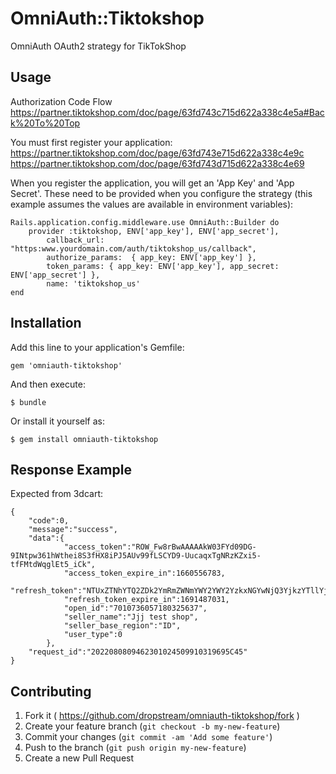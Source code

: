 # OmniAuth::Tiktokshop

OmniAuth OAuth2 strategy for TikTokShop

## Usage

Authorization Code Flow
https://partner.tiktokshop.com/doc/page/63fd743c715d622a338c4e5a#Back%20To%20Top

You must first register your application:
https://partner.tiktokshop.com/doc/page/63fd743e715d622a338c4e9c
https://partner.tiktokshop.com/doc/page/63fd743d715d622a338c4e69


When you register the application, you will get an 'App Key' and 'App Secret'. These need to be provided when you configure the strategy (this example assumes the values are available in environment variables):

```
Rails.application.config.middleware.use OmniAuth::Builder do
    provider :tiktokshop, ENV['app_key'], ENV['app_secret'],
        callback_url: "https:www.yourdomain.com/auth/tiktokshop_us/callback",
        authorize_params:  { app_key: ENV['app_key'] },
        token_params: { app_key: ENV['app_key'], app_secret: ENV['app_secret'] },
        name: 'tiktokshop_us'
end
```

## Installation

Add this line to your application's Gemfile:

    gem 'omniauth-tiktokshop'

And then execute:

    $ bundle

Or install it yourself as:

    $ gem install omniauth-tiktokshop

## Response Example

Expected from 3dcart:

```
{    
    "code":0,    
    "message":"success",    
    "data":{    
            "access_token":"ROW_Fw8rBwAAAAAkW03FYd09DG-9INtpw361hWthei8S3fHX8iPJ5AUv99fLSCYD9-UucaqxTgNRzKZxi5-tfFMtdWqglEt5_iCk",    
            "access_token_expire_in":1660556783,    
            "refresh_token":"NTUxZTNhYTQ2ZDk2YmRmZWNmYWY2YWY2YzkxNGYwNjQ3YjkzYTllYjA0YmNlMw",    
            "refresh_token_expire_in":1691487031,    
            "open_id":"7010736057180325637",    
            "seller_name":"Jjj test shop",    
            "seller_base_region":"ID",    
            "user_type":0    
        },    
    "request_id":"2022080809462301024509910319695C45"    
}
```


## Contributing

1. Fork it ( https://github.com/dropstream/omniauth-tiktokshop/fork )
2. Create your feature branch (`git checkout -b my-new-feature`)
3. Commit your changes (`git commit -am 'Add some feature'`)
4. Push to the branch (`git push origin my-new-feature`)
5. Create a new Pull Request